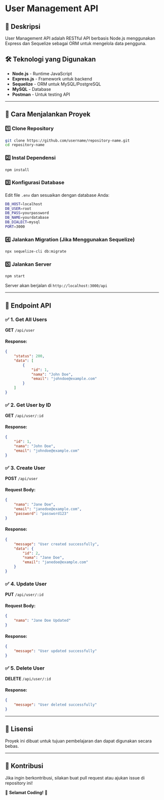 # User Management API

## 📌 Deskripsi
User Management API adalah RESTful API berbasis Node.js menggunakan Express dan Sequelize sebagai ORM untuk mengelola data pengguna.

## 🛠 Teknologi yang Digunakan
- **Node.js** - Runtime JavaScript
- **Express.js** - Framework untuk backend
- **Sequelize** - ORM untuk MySQL/PostgreSQL
- **MySQL** - Database
- **Postman** - Untuk testing API

---

## 🚀 Cara Menjalankan Proyek
### 1️⃣ **Clone Repository**
```sh
git clone https://github.com/username/repository-name.git
cd repository-name
```

### 2️⃣ **Instal Dependensi**
```sh
npm install
```

### 3️⃣ **Konfigurasi Database**
Edit file `.env` dan sesuaikan dengan database Anda:
```sh
DB_HOST=localhost
DB_USER=root
DB_PASS=yourpassword
DB_NAME=yourdatabase
DB_DIALECT=mysql
PORT=3000
```

### 4️⃣ **Jalankan Migration** (Jika Menggunakan Sequelize)
```sh
npx sequelize-cli db:migrate
```

### 5️⃣ **Jalankan Server**
```sh
npm start
```

Server akan berjalan di `http://localhost:3000/api`

---

## 📡 Endpoint API

### ✅ **1. Get All Users**
**GET** `/api/user`
#### Response:
```json
{
    "status": 200,
    "data": [
        {
            "id": 1,
            "nama": "John Doe",
            "email": "johndoe@example.com"
        }
    ]
}
```

### ✅ **2. Get User by ID**
**GET** `/api/user/:id`
#### Response:
```json
{
    "id": 1,
    "nama": "John Doe",
    "email": "johndoe@example.com"
}
```

### ✅ **3. Create User**
**POST** `/api/user`
#### Request Body:
```json
{
    "nama": "Jane Doe",
    "email": "janedoe@example.com",
    "password": "password123"
}
```
#### Response:
```json
{
    "message": "User created successfully",
    "data": {
        "id": 2,
        "nama": "Jane Doe",
        "email": "janedoe@example.com"
    }
}
```

### ✅ **4. Update User**
**PUT** `/api/user/:id`
#### Request Body:
```json
{
    "nama": "Jane Doe Updated"
}
```
#### Response:
```json
{
    "message": "User updated successfully"
}
```

### ✅ **5. Delete User**
**DELETE** `/api/user/:id`
#### Response:
```json
{
    "message": "User deleted successfully"
}
```

---

## 📝 Lisensi
Proyek ini dibuat untuk tujuan pembelajaran dan dapat digunakan secara bebas.

---

## 🤝 Kontribusi
Jika ingin berkontribusi, silakan buat pull request atau ajukan issue di repository ini!

🚀 **Selamat Coding!** 🎉

